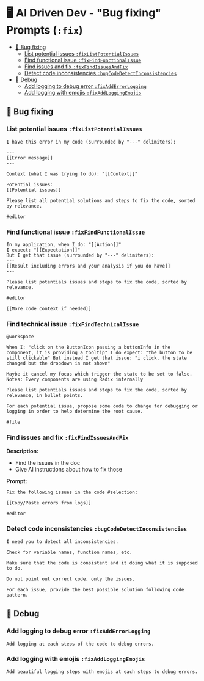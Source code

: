 # 🖥️ AI Driven Dev - "Bug fixing" Prompts (`:fix`)

- [🐛 Bug fixing](#-bug-fixing)
  - [List potential issues `:fixListPotentialIssues`](#list-potential-issues-fixlistpotentialissues)
  - [Find functional issue `:fixFindFunctionalIssue`](#find-functional-issue-fixfindfunctionalissue)
  - [Find issues and fix `:fixFindIssuesAndFix`](#find-issues-and-fix-fixfindissuesandfix)
  - [Detect code inconsistencies `:bugCodeDetectInconsistencies`](#detect-code-inconsistencies-bugcodedetectinconsistencies)
- [🔫 Debug](#-debug)
  - [Add logging to debug error `:fixAddErrorLogging`](#add-logging-to-debug-error-fixadderrorlogging)
  - [Add logging with emojis `:fixAddLoggingEmojis`](#add-logging-with-emojis-fixaddloggingemojis)

## 🐛 Bug fixing

### List potential issues `:fixListPotentialIssues`

```text
I have this error in my code (surrounded by "---" delimiters):

---
[[Error message]]
---

Context (what I was trying to do): "[[Context]]"

Potential issues: 
[[Potential issues]]

Please list all potential solutions and steps to fix the code, sorted by relevance.

#editor
```

### Find functional issue `:fixFindFunctionalIssue`

```text
In my application, when I do: "[[Action]]"
I expect: "[[Expectation]]"
But I get that issue (surrounded by "---" delimiters):
---
[[Result including errors and your analysis if you do have]]
---

Please list potentials issues and steps to fix the code, sorted by relevance.

#editor

[[More code context if needed]]
```

### Find technical issue `:fixFindTechnicalIssue`

```text
@workspace

When I: "click on the ButtonIcon passing a buttonInfo in the component, it is providing a tooltip" I do expect: "the button to be still clickable" But instead I get that issue: "i click, the state changed but the dropdown is not shown"

Maybe it cancel my focus which trigger the state to be set to false.
Notes: Every components are using Radix internally

Please list potentials issues and steps to fix the code, sorted by relevance, in bullet points.

For each potential issue, propose some code to change for debugging or logging in order to help determine the root cause.

#file
```

### Find issues and fix `:fixFindIssuesAndFix`

**Description:**

- Find the issues in the doc
- Give AI instructions about how to fix those

**Prompt:**

```text
Fix the following issues in the code #selection:

[[Copy/Paste errors from logs]]

#editor
```

### Detect code inconsistencies `:bugCodeDetectInconsistencies`

```text
I need you to detect all inconsistencies.

Check for variable names, function names, etc.

Make sure that the code is consistent and it doing what it is supposed to do.

Do not point out correct code, only the issues.

For each issue, provide the best possible solution following code pattern.
```

## 🔫 Debug

### Add logging to debug error `:fixAddErrorLogging`

```text
Add logging at each steps of the code to debug errors.
```

### Add logging with emojis `:fixAddLoggingEmojis`

```text
Add beautiful logging steps with emojis at each steps to debug errors.
```
